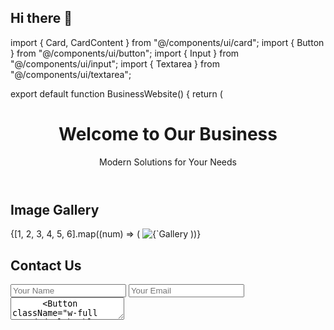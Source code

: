 ## Hi there 👋
import { Card, CardContent } from "@/components/ui/card"; import { Button } from "@/components/ui/button"; import { Input } from "@/components/ui/input"; import { Textarea } from "@/components/ui/textarea";

export default function BusinessWebsite() { return ( <div className="min-h-screen bg-gradient-to-br from-white to-blue-100 p-6"> <header className="text-center mb-10"> <h1 className="text-4xl font-bold text-blue-900">Welcome to Our Business</h1> <p className="text-lg text-gray-700 mt-2">Modern Solutions for Your Needs</p> </header>

<section className="mb-16">
    <h2 className="text-2xl font-semibold text-blue-800 mb-6 text-center">Image Gallery</h2>
    <div className="grid grid-cols-1 sm:grid-cols-2 md:grid-cols-3 gap-4">
      {[1, 2, 3, 4, 5, 6].map((num) => (
        <Card key={num} className="rounded-2xl shadow-md overflow-hidden">
          <img
            src={`https://source.unsplash.com/400x300/?business,office,${num}`}
            alt={`Gallery ${num}`}
            className="w-full h-60 object-cover"
          />
        </Card>
      ))}
    </div>
  </section>

  <section className="max-w-xl mx-auto bg-white p-6 rounded-2xl shadow-lg">
    <h2 className="text-2xl font-semibold text-blue-800 mb-4 text-center">Contact Us</h2>
    <form className="space-y-4">
      <Input type="text" placeholder="Your Name" className="rounded-xl" />
      <Input type="email" placeholder="Your Email" className="rounded-xl" />
      <Textarea placeholder="Your Message" className="rounded-xl" rows={4} />
      <Button className="w-full rounded-xl bg-blue-700 hover:bg-blue-800 text-white text-lg">
        Send Message
      </Button>
    </form>
  </section>

  <footer className="text-center text-gray-500 text-sm mt-16">
    © {new Date().getFullYear


<!--
**r46u/R46U** is a ✨ _special_ ✨ repository because its `README.md` (this file) appears on your GitHub profile.

Here are some ideas to get you started:

- 🔭 I’m currently working on ...
- 🌱 I’m currently learning ...
- 👯 I’m looking to collaborate on ...
- 🤔 I’m looking for help with ...
- 💬 Ask me about ...
- 📫 How to reach me: ...
- 😄 Pronouns: ...
- ⚡ Fun fact: ...
-->
